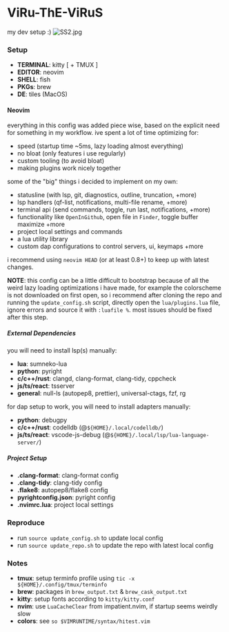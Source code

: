 # ViRu-ThE-ViRuS

my dev setup :) ![SS2.jpg](images/SS2.jpg)

### Setup

- **TERMINAL**: kitty [ + TMUX ]
- **EDITOR**: neovim
- **SHELL**: fish
- **PKGs**: brew
- **DE**: tiles (MacOS)

#### Neovim

everything in this config was added piece wise, based on the explicit need for
something in my workflow. ive spent a lot of time optimizing for:

- speed (startup time ~5ms, lazy loading almost everything)
- no bloat (only features i use regularly)
- custom tooling (to avoid bloat)
- making plugins work nicely together

some of the "big" things i decided to implement on my own:

- statusline (with lsp, git, diagnostics, outline, truncation, +more)
- lsp handlers (qf-list, notifications, multi-file rename, +more)
- terminal api (send commands, toggle, run last, notifications, +more)
- functionality like `OpenInGithub`, open file in `Finder`, toggle buffer maximize +more
- project local settings and commands
- a lua utility library
- custom dap configurations to control servers, ui, keymaps +more

i recommend using `neovim HEAD` (or at least 0.8+) to keep up with latest
changes.

**NOTE**: this config can be a little difficult to bootstrap because of all the
weird lazy loading optimizations i have made, for example the colorscheme is
not downloaded on first open, so i recommend after cloning the repo and running
the `update_config.sh` script, directly open the `lua/plugins.lua` file, ignore
errors and source it with `:luafile %`. most issues should be fixed after this step.

##### External Dependencies

you will need to install lsp(s) manually:

- **lua**: sumneko-lua
- **python**: pyright
- **c/c++/rust**: clangd, clang-format, clang-tidy, cppcheck
- **js/ts/react**: tsserver
- **general**: null-ls (autopep8, prettier), universal-ctags, fzf, rg

for dap setup to work, you will need to install adapters manually:

- **python**: debugpy
- **c/c++/rust**: codelldb (@`${HOME}/.local/codelldb/`)
- **js/ts/react**: vscode-js-debug (@`${HOME}/.local/lsp/lua-language-server/`)

##### Project Setup

- **.clang-format**: clang-format config
- **.clang-tidy**: clang-tidy config
- **.flake8**: autopep8/flake8 config
- **pyrightconfig.json**: pyright config
- **.nvimrc.lua**: project local settings

### Reproduce

- run `source update_config.sh` to update local config
- run `source update_repo.sh` to update the repo with latest local config

### Notes

- **tmux**: setup terminfo profile using `tic -x ${HOME}/.config/tmux/terminfo`
- **brew**: packages in `brew_output.txt` & `brew_cask_output.txt`
- **kitty**: setup fonts according to `kitty/kitty.conf`
- **nvim**: use `LuaCacheClear` from impatient.nvim, if startup seems weirdly slow
- **colors**: see `so $VIMRUNTIME/syntax/hitest.vim`
